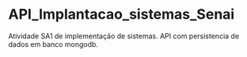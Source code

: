 # API_Implantacao_sistemas_Senai
Atividade SA1 de implementação de sistemas. API com persistencia de dados em banco mongodb.

